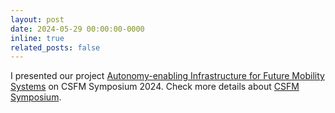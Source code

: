 ```yaml
---
layout: post
date: 2024-05-29 00:00:00-0000
inline: true
related_posts: false
---
```


I presented our project [Autonomy-enabling Infrastructure for Future Mobility Systems](https://ethz.ch/content/dam/ethz/special-interest/mavt/csfm-dam/events/2024/symposium/presentations/eth-he-inside-out.pdf) on CSFM Symposium 2024. Check more details about [CSFM Symposium](https://csfm.ethz.ch/en/outreach/whats-on/2024/05/symposium.html#presentations).